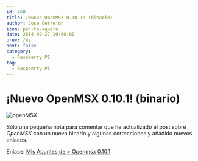```yaml
---
id: 460
title: ¡Nuevo OpenMSX 0.10.1! (binario)
author: Jose Cerrejon
icon: pen-to-square
date: 2014-09-27 19:00:00
prev: /es
next: false
category:
  - Raspberry PI
tag:
  - Raspberry PI
---
```


# ¡Nuevo OpenMSX 0.10.1! (binario)

![openMSX](/images/2014/03/svi-728.jpg)

Sólo una pequeña nota para comentar que he actualizado el post sobre *OpenMSX* con un nuevo binario y algunas correcciones y añadido nuevos enlaces.

Enlace: [Mis Apuntes de > Openmsx 0.10.1](/post.php?id=382)